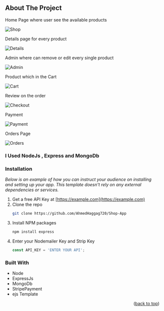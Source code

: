 ## About The Project
 Home Page where user see the available products
 
![Shop](https://user-images.githubusercontent.com/102539437/200116934-ececa1c9-5459-487e-ad26-71c938147d21.jpg)

 Details page for every product
 
![Details](https://user-images.githubusercontent.com/102539437/200116958-a1b98d27-401b-4a39-b3d2-ef0614b2fdd1.jpg)

 Admin where can remove or edit every single product
 
![Admin](https://user-images.githubusercontent.com/102539437/200116970-aec0a31e-329b-4c9d-8534-7d6140d56c73.jpg)

 Product which in the Cart
 
![Cart](https://user-images.githubusercontent.com/102539437/200116985-14f0f1ff-ada0-4072-bccd-d8874f88bbed.jpg)

 Review on the order 
 
![Checkout](https://user-images.githubusercontent.com/102539437/200117010-305936d9-f376-4677-808c-767ad951c447.jpg)

 Payment
 
![Payment](https://user-images.githubusercontent.com/102539437/200117030-e1e28678-4c37-4022-8639-54ff1194d935.jpg)
 
 Orders Page 
 
![Orders](https://user-images.githubusercontent.com/102539437/200117035-085ced0c-d840-4176-b097-01f3ed7c7c5c.jpg)

### I Used NodeJs , Express and MongoDb

### Installation

_Below is an example of how you can instruct your audience on installing and setting up your app. This template doesn't rely on any external dependencies or services._

1. Get a free API Key at [https://example.com](https://example.com)
2. Clone the repo
   ```sh
   git clone https://github.com/AhmedHaggag720/Shop-App
   ```
3. Install NPM packages
   ```sh
   npm install express
   ```
4. Enter your Nodemailer Key and Strip Key 
   ```js
   const API_KEY = 'ENTER YOUR API';
   ```

### Built With


* Node
* ExpressJs
* MongoDb
* StripePayment
* ejs Template

<p align="right">(<a href="#readme-top">back to top</a>)</p>

